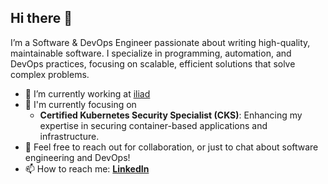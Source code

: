 ## Hi there 👋

<!--
**abellucci93/abellucci93** is a ✨ _special_ ✨ repository because its `README.md` (this file) appears on your GitHub profile.

Here are some ideas to get you started:

- 🔭 I’m currently working on ...
- 🌱 I’m currently learning ...
- 👯 I’m looking to collaborate on ...
- 🤔 I’m looking for help with ...
- 💬 Ask me about ...
- 📫 How to reach me: ...
- 😄 Pronouns: ...
- ⚡ Fun fact: ...
-->

I’m a Software & DevOps Engineer passionate about writing high-quality, maintainable software.
I specialize in programming, automation, and DevOps practices, focusing on scalable, efficient solutions that solve complex problems.

- 🔭 I’m currently working at [iliad](https://www.iliad.it/)
- 🌱 I'm currently focusing on
  - **Certified Kubernetes Security Specialist (CKS)**: Enhancing my expertise in securing container-based applications and infrastructure.
- 💬 Feel free to reach out for collaboration, or just to chat about software engineering and DevOps!
- 📫 How to reach me: **[LinkedIn](https://www.linkedin.com/in/andreabellucci93/)**

